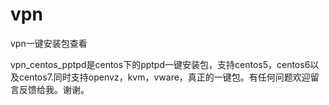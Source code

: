 # vpn
vpn一键安装包查看

vpn_centos_pptpd是centos下的pptpd一键安装包，支持centos5，centos6以及centos7.同时支持openvz，kvm，vware，真正的一键包。有任何问题欢迎留言反馈给我。谢谢。

